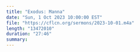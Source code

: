 ```yaml
---
title: "Exodus: Manna"
date: "Sun, 1 Oct 2023 10:00:00 EST"
file: "https://cflcn.org/sermons/2023-10-01.m4a"
length: "13472010"
duration: "27:46"
summary: 
---
```

